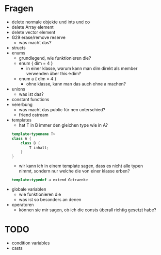 # Fragen

- delete normale objekte und ints und co
- delete Array element
- delete vector element
- G29 erase/remove reserve
	- was macht das?
- structs
- enums
	- grundlegend, wie funktionieren die?
	- enum { dim = 4 }
		- in einer klasse, warum kann man dim direkt als member verwenden über this->dim?
	- enum a { dim = 4 }
		- ohne klasse, kann man das auch ohne a machen?
- unions
	- was ist das?
- constant functions
- vererbung
	- was macht das public für nen unterschied?
	- friend ostream
- templates
	- hat T in B immer den gleichen type wie in A?
	```cpp
	template<typename T>
	class A {
		class B {
			T inhalt;
		}
	}
	```
	- wir kann ich in einem template sagen, dass es nicht alle typen nimmt, sondern nur welche die von einer klasse erben?
	```cpp
	template<typedef a extend Getraenke
	```
- globale variablen
	- wie funktionieren die
	- was ist so besonders an denen
- operatoren
	- können sie mir sagen, ob ich die consts überall richtig gesetzt habe?


# TODO
- condition variables
- casts
